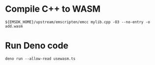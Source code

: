 # Compile C++ to WASM
`${EMSDK_HOME}/upstream/emscripten/emcc mylib.cpp -O3 --no-entry -o add.wasm`

# Run Deno code
`deno run --allow-read usewasm.ts`